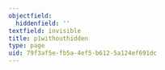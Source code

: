 ```yaml
---
objectfield:
  hiddenfield: ''
textfield: invisible
title: p1withouthidden
type: page
uid: 79f3af5e-fb5a-4ef5-b612-5a124ef691dc
---
```

